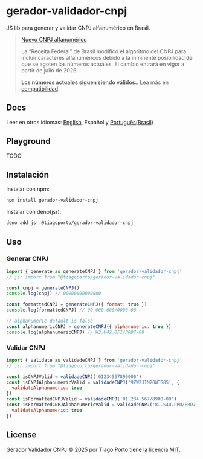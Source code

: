 # gerador-validador-cnpj

JS lib para generar y validar CNPJ alfanumérico en Brasil.

> [Nuevo CNPJ alfanumérico](https://tiagoporto.com/pt-br/blog/novo-cnpj-seu-codigo-esta-preparado-para-a-mudanca/)
>
> La “Receita Federal” de Brasil modificó el algoritmo del CNPJ para incluir
> caracteres alfanuméricos debido a la inminente posibilidad de que se agoten los
> números actuales. El cambio entrará en vigor a partir de julio de 2026.
>
> **Los números actuales siguen siendo válidos.**. Lea más en [compatibilidad](#compatibilidad).

## Docs

Leer en otros idiomas: [English](https://github.com/tiagoporto/gerador-validador-cpf/blob/main/packages/gerador-validador-cnpj/README.en.md), Español y [Português(Brasil)](https://github.com/tiagoporto/gerador-validador-cpf/blob/main/packages/gerador-validador-cnpj/README.md)

## Playground

TODO

## Instalación

Instalar con npm:

```bash
npm install gerador-validador-cnpj
```

Instalar con deno(jsr):

```bash
deno add jsr:@tiagoporto/gerador-validador-cnpj
```

## Uso

### Generar CNPJ

```js
import { generate as generateCNPJ } from 'gerador-validador-cnpj'
// jsr import from "@tiagoporto/gerador-validador-cnpj"

const cnpj = generateCNPJ()
console.log(cnpj) // 00000000000000

const formattedCNPJ = generateCNPJ({ format: true })
console.log(formattedCNPJ) // 00.000.000/0000-00

// alphanumeric default is false
const alphanumericCNPJ = generateCNPJ({ alphanumeric: true })
console.log(alphanumericCNPJ) // W3.U42.DFI/PRD7-00
```

### Validar CNPJ

```js
import { validate as validadeCNPJ } from 'gerador-validador-cnpj'
// jsr import from "@tiagoporto/gerador-validador-cnpj"

const isCNPJValid = validadeCNPJ('01234567890000')
const isCNPJAlphanumericValid = validadeCNPJ('9ZW2JIM2OWTG85', {
  validateAlphanumeric: true
})
const isFormattedCNPJValid = validadeCNPJ('01.234.567/8900-00')
const isFormattedCNPJAlphanumericValid = validadeCNPJ('8I.S4O.LPO/PRD7-81', {
  validateAlphanumeric: true
})
```

## License

Gerador Validador CNPJ © 2025 por Tiago Porto tiene la [licencia MIT](https://github.com/tiagoporto/gerador-validador-cpf/blob/main/LICENSE).
